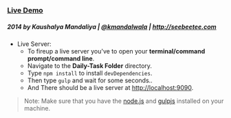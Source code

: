 ### [Live Demo](http://krman009.github.io/Daily-Task/) 
##### 2014 by Kaushalya Mandaliya | [@kmandalwala](https://twitter.com/kmandalwala "I'm on twitter") | http://seebeetee.com

+ Live Server:
  + To fireup a live server you've to open your **terminal/command prompt/command line**.
  + Navigate to the **Daily-Task Folder** directory.
  + Type `npm install` to install `devDependencies`.
  + Then type `gulp` and wait for some seconds..
  + And There should be a live server at [http://localhost:9090](http://localhost:9090).

> Note: Make sure that you have the [node.js](http://nodejs.org) and [gulpjs](http://gulpjs.com) installed on your machine.
